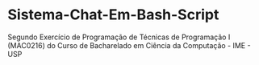 # Sistema-Chat-Em-Bash-Script
Segundo Exercício de Programação de Técnicas de Programação I (MAC0216) do Curso de Bacharelado em Ciência da Computação - IME - USP

